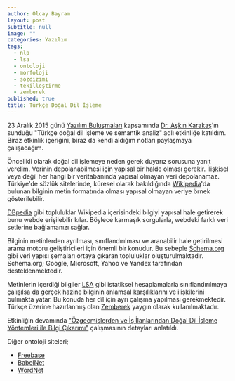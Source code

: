 ```yaml
---
author: Olcay Bayram
layout: post
subtitle: null
image: ""
categories: Yazılım
tags: 
  - nlp
  - lsa
  - ontoloji
  - morfoloji
  - sözdizimi
  - tekilleştirme
  - zemberek
published: true
title: Türkçe Doğal Dil İşleme
---
```




23 Aralık 2015 günü [Yazılım Buluşmaları](http://www.yazilimbulusmalari.com/) kapsamında [Dr. Aşkın Karakaş](https://tr.linkedin.com/in/askink)'ın sunduğu "Türkçe doğal dil işleme ve semantik analiz" adlı etkinliğe katıldım. Biraz etkinlik içeriğini, biraz da kendi aldığım notları paylaşmaya çalışacağım.

Öncelikli olarak doğal dil işlemeye neden gerek duyarız sorusuna yanıt verelim. Verinin depolanabilmesi için yapısal bir halde olması gerekir. İlişkisel veya değil her hangi bir veritabanında yapısal olmayan veri depolanamaz. Türkiye'de sözlük sitelerinde, küresel olarak bakıldığında [Wikipedia](https://tr.wikipedia.org/)'da bulunan bilginin metin formatında olması yapısal olmayan veriye örnek gösterilebilir.

[DBpedia](http://wiki.dbpedia.org/) gibi topluluklar Wikipedia içerisindeki bilgiyi yapısal hale getirerek bunu webde erişilebilir kılar. Böylece karmaşık sorgularla, webdeki farklı veri setlerine bağlamanızı sağlar.

Bilginin metinlerden ayrılması, sınıflandırılması ve aranabilir hale getirilmesi arama motoru geliştiricileri için önemli bir konudur. Bu sebeple [Schema.org](https://schema.org/) gibi veri yapısı şemaları ortaya çıkaran topluluklar oluşturulmaktadır. Schema.org; Google, Microsoft, Yahoo ve Yandex tarafından desteklenmektedir.

Metinlerin içerdiği bilgiler [LSA](http://lsa.colorado.edu/whatis.html) gibi istatiksel hesaplamalarla sınıflandırılmaya çalışılsa da gerçek hazine bilginin anlamsal karşılıklarını ve ilişkilerini bulmakta yatar. Bu konuda her dil için ayrı çalışma yapılması gerekmektedir. Türkçe üzerine hazırlanmış olan [Zemberek](https://github.com/ahmetaa/zemberek-nlp) yaygın olarak kullanılmaktadır.

Etkinliğin devamında ["Özgeçmişlerden ve İş İlanlarından Doğal Dil İşleme Yöntemleri ile Bilgi Çıkarımı"](http://www.cmpe.boun.edu.tr/~gungort/papers/Ozgecmislerden%20ve%20Is%20Ilanlarindan%20Dogal%20Dil%20Isleme%20Yontemleri%20ile%20Bilgi%20Cikarimi.pdf) çalışmasının detayları anlatıldı.

Diğer ontoloji siteleri;
- [Freebase]
- [BabelNet]
- [WordNet]

[Freebase]: https://www.freebase.com/
[BabelNet]: http://babelnet.org/
[WordNet]: http://wordnet.princeton.edu/
